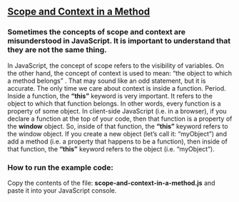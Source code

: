 ## [Scope and Context in a Method](#scope-and-context-in-a-method)

### Sometimes the concepts of scope and context are misunderstood in JavaScript. It is important to understand that they are not the same thing.

In JavaScript, the concept of scope refers to the visibility of variables. On the other hand, the concept of context is used to mean:  “the object to which a method belongs” . That may sound like an odd statement, but it is accurate. The only time we care about context is inside a function. Period. Inside a function, the **“this”** keyword is very important. It refers to the object to which that function belongs. In other words, every function is a property of some object. In client-side JavaScript (i.e. in a browser), if you declare a function at the top of your code, then that function is a property of the **window**  object. So, inside of that function, the **“this”** keyword refers to the window object. If you create a new object (let’s call it: “myObject”) and add a method (i.e. a property that happens to be a function), then inside of that function, the **“this”** keyword refers to the object (i.e. “myObject”).

### How to run the example code:

Copy the contents of the file: **scope-and-context-in-a-method.js** and paste it into your JavaScript console.

